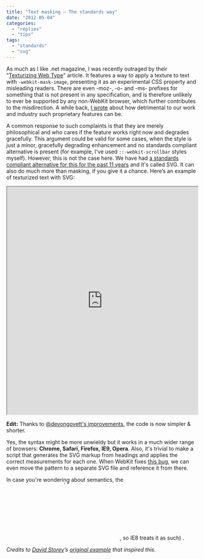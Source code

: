 ```yaml
---
title: "Text masking — The standards way"
date: "2012-05-04"
categories:
  - "replies"
  - "tips"
tags:
  - "standards"
  - "svg"
---
```


As much as I like .net magazine, I was recently outraged by their "[Texturizing Web Type](http://www.netmagazine.com/tutorials/texturise-web-type-css)" article. It features a way to apply a texture to text with `-webkit-mask-image`, presenting it as an experimental CSS property and misleading readers. There are even -moz-, -o- and -ms- prefixes for something that is not present in any specification, and is therefore unlikely to ever be supported by any non-WebKit browser, which further contributes to the misdirection. A while back, [I wrote](http://www.alistapart.com/articles/every-time-you-call-a-proprietary-feature-css3-a-kitten-dies/) about how detrimental to our work and industry such proprietary features can be.

A common response to such complaints is that they are merely philosophical and who cares if the feature works right now and degrades gracefully. This argument could be valid for some cases, when the style is just a minor, gracefully degrading enhancement and no standards compliant alternative is present (for example, I've used `::-webkit-scrollbar` styles myself). However, this is not the case here. We have had [a standards compliant alternative for this for the past 11 years](http://www.w3.org/TR/2001/WD-SVG11-20011030/ "Warning: This is a very early version of the SVG 1.1 spec. For reference, use the latest one.") and it's called SVG. It can also do much more than masking, if you give it a chance. Here’s an example of texturized text with SVG:

<iframe style="width: 100%; height: 600px;" src="http://dabblet.com/gist/2594420" width="320" height="240"></iframe>

**Edit:** Thanks to [@devongovett's improvements](https://twitter.com/devongovett/status/198513261333848064), the code is now simpler & shorter.

Yes, the syntax might be more unwieldy but it works in a much wider range of browsers: **Chrome, Safari, Firefox, IE9, Opera**. Also, it's trivial to make a script that generates the SVG markup from headings and applies the correct measurements for each one. When WebKit fixes [this bug](https://bugs.webkit.org/show_bug.cgi?id=65344), we can even move the pattern to a separate SVG file and reference it from there.

In case you're wondering about semantics, the <svg> element is considered "flow content" and is therefore allowed in heading elements. Also, even if search engines don't understand inline SVG, they will just ignore the tags and still see the content inside the <text> element. Based on that, you could even make it degrade gracefully in IE8, as long as you include the HTML5 fix for the <svg> element. Then the CSS rules for the typography will still apply. You'll just need to conditionally hide the <image>, since IE8 displays a broken image there (a little known fact is that, in HTML, <image> is basically equivalent to <img>, so IE8 treats it as such) .

_Credits to [David Storey](https://twitter.com/dstorey)’s [original example](http://my.opera.com/dstorey/blog/using-svg-masks-for-cut-out-text-effects) that inspired this._
